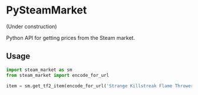 # PySteamMarket
(Under construction)

Python API for getting prices from the Steam market.

## Usage

```python
import steam_market as sm
from steam_market import encode_for_url

item = sm.get_tf2_item(encode_for_url('Strange Killstreak Flame Thrower'))
```